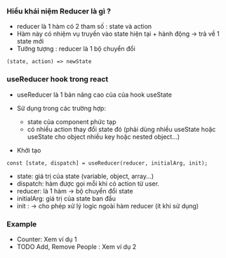 ### Hiểu khái niệm Reducer là gì ?

-   reducer là 1 hàm có 2 tham số : state và action
-   Hàm này có nhiệm vụ truyền vào state hiện tại + hành động -> trả về 1 state mới
-   Tưởng tượng : reducer là 1 bộ chuyển đổi

```angular2html
(state, action) => newState
```

### useReducer hook trong react

-   useReducer là 1 bản nâng cao của của hook useState
-   Sử dụng trong các trường hợp:

    -   state của component phức tạp
    -   có nhiều action thay đổi state đó (phải dùng nhiều useState hoặc useState cho object nhiều key hoặc nested object...)

-   Khởi tạo

```angular2html
const [state, dispatch] = useReducer(reducer, initialArg, init);
```

-   state: giá trị của state (variable, object, array...)
-   dispatch: hàm được gọi mỗi khi có action từ user.
-   reducer: là 1 hàm -> bộ chuyển đổi state
-   initialArg: giá trị của state ban đầu
-   init : -> cho phép xử lý logic ngoài hàm reducer (ít khi sử dụng)

### Example

-   Counter: Xem ví dụ 1
-   TODO Add, Remove People : Xem ví dụ 2
